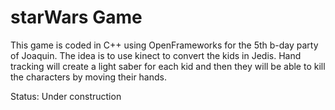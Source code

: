 # starWars Game 

This game is coded in C++ using OpenFrameworks for the 5th b-day party of Joaquin.
The idea is to use kinect to convert the kids in Jedis. Hand tracking will create a light saber for each kid and then they will be able to kill the characters by moving their hands.

Status:
Under construction




